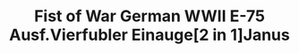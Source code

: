 ---
layout: product
title: "Fist of War German WWII E-75 Ausf.Vierfubler Einauge[2 in 1]Janus"
price: "2000" 
desc: "Maketa"
img_path: "/assets/img/UA72139.jpg"
brand: "N/A"
available: false
special_offer: false
new: false
soon: false
cat: "010000"
subcat: "013300"
subsubcat: "0N/A"
sifra: "UA72139"
---